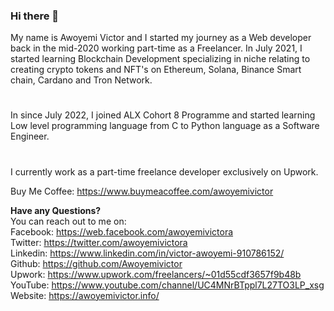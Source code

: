 ### Hi there 👋

My name is Awoyemi Victor and I started my journey as a Web developer back in the mid-2020 working part-time as a Freelancer. In July 2021, I started learning Blockchain Development specializing in niche relating to creating crypto tokens and NFT's on Ethereum, Solana, Binance Smart chain, Cardano and Tron Network.
#
In since July 2022, I joined ALX Cohort 8 Programme and started learning Low level programming language from C to Python language as a Software Engineer.
#
I currently work as a part-time freelance developer exclusively on Upwork.

Buy Me Coffee: https://www.buymeacoffee.com/awoyemivictor

<b>Have any Questions?</b><br>
You can reach out to me on:<br>
Facebook: https://web.facebook.com/awoyemivictora<br>
Twitter: https://twitter.com/awoyemivictora<br>
Linkedin: https://www.linkedin.com/in/victor-awoyemi-910786152/<br>
Github: https://github.com/Awoyemivictor<br>
Upwork: https://www.upwork.com/freelancers/~01d55cdf3657f9b48b<br>
YouTube: https://www.youtube.com/channel/UC4MNrBTppl7L27TO3LP_xsg<br>
Website: https://awoyemivictor.info/<br>
<!--
**Awoyemivictor/Awoyemivictor** is a ✨ _special_ ✨ repository because its `README.md` (this file) appears on your GitHub profile.

Here are some ideas to get you started:

- 🔭 I’m currently working on ...
- 🌱 I’m currently learning ...
- 👯 I’m looking to collaborate on ...
- 🤔 I’m looking for help with ...
- 💬 Ask me about ...
- 📫 How to reach me: ...
- 😄 Pronouns: ...
- ⚡ Fun fact: ...
-->
